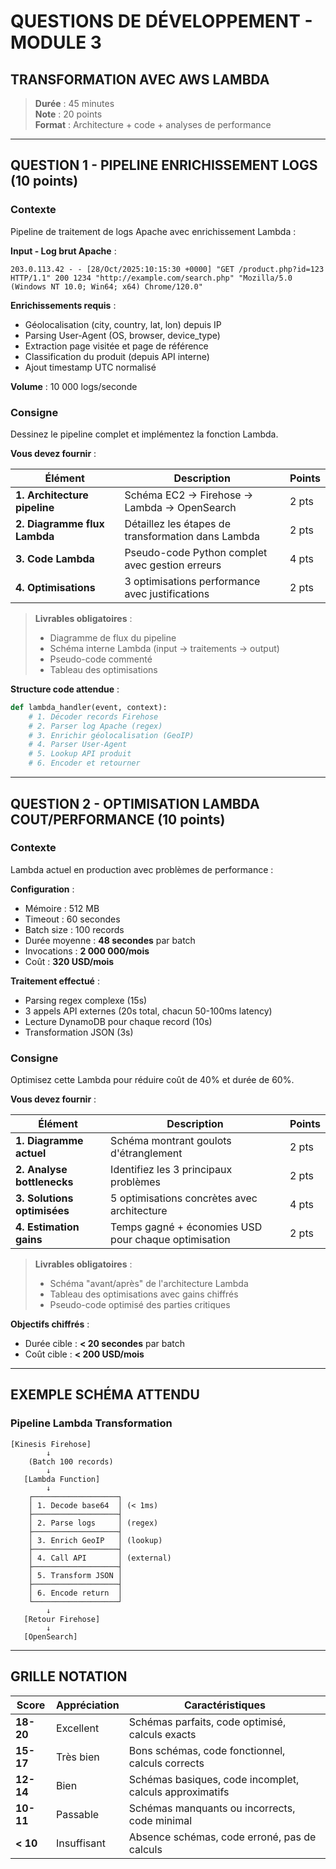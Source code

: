 # QUESTIONS DE DÉVELOPPEMENT - MODULE 3
## TRANSFORMATION AVEC AWS LAMBDA

> **Durée** : 45 minutes  
> **Note** : 20 points  
> **Format** : Architecture + code + analyses de performance

---

## QUESTION 1 - PIPELINE ENRICHISSEMENT LOGS (10 points)

### Contexte

Pipeline de traitement de logs Apache avec enrichissement Lambda :

**Input - Log brut Apache** :
```
203.0.113.42 - - [28/Oct/2025:10:15:30 +0000] "GET /product.php?id=123 HTTP/1.1" 200 1234 "http://example.com/search.php" "Mozilla/5.0 (Windows NT 10.0; Win64; x64) Chrome/120.0"
```

**Enrichissements requis** :
- Géolocalisation (city, country, lat, lon) depuis IP
- Parsing User-Agent (OS, browser, device_type)
- Extraction page visitée et page de référence
- Classification du produit (depuis API interne)
- Ajout timestamp UTC normalisé

**Volume** : 10 000 logs/seconde

### Consigne

Dessinez le pipeline complet et implémentez la fonction Lambda.

**Vous devez fournir** :

| Élément | Description | Points |
|---------|-------------|--------|
| **1. Architecture pipeline** | Schéma EC2 → Firehose → Lambda → OpenSearch | 2 pts |
| **2. Diagramme flux Lambda** | Détaillez les étapes de transformation dans Lambda | 2 pts |
| **3. Code Lambda** | Pseudo-code Python complet avec gestion erreurs | 4 pts |
| **4. Optimisations** | 3 optimisations performance avec justifications | 2 pts |

> **Livrables obligatoires** :  
> - Diagramme de flux du pipeline  
> - Schéma interne Lambda (input → traitements → output)  
> - Pseudo-code commenté  
> - Tableau des optimisations

**Structure code attendue** :
```python
def lambda_handler(event, context):
    # 1. Décoder records Firehose
    # 2. Parser log Apache (regex)
    # 3. Enrichir géolocalisation (GeoIP)
    # 4. Parser User-Agent
    # 5. Lookup API produit
    # 6. Encoder et retourner
```

---

## QUESTION 2 - OPTIMISATION LAMBDA COUT/PERFORMANCE (10 points)

### Contexte

Lambda actuel en production avec problèmes de performance :

**Configuration** :
- Mémoire : 512 MB
- Timeout : 60 secondes
- Batch size : 100 records
- Durée moyenne : **48 secondes** par batch
- Invocations : **2 000 000/mois**
- Coût : **320 USD/mois**

**Traitement effectué** :
- Parsing regex complexe (15s)
- 3 appels API externes (20s total, chacun 50-100ms latency)
- Lecture DynamoDB pour chaque record (10s)
- Transformation JSON (3s)

### Consigne

Optimisez cette Lambda pour réduire coût de 40% et durée de 60%.

**Vous devez fournir** :

| Élément | Description | Points |
|---------|-------------|--------|
| **1. Diagramme actuel** | Schéma montrant goulots d'étranglement | 2 pts |
| **2. Analyse bottlenecks** | Identifiez les 3 principaux problèmes | 2 pts |
| **3. Solutions optimisées** | 5 optimisations concrètes avec architecture | 4 pts |
| **4. Estimation gains** | Temps gagné + économies USD pour chaque optimisation | 2 pts |

> **Livrables obligatoires** :  
> - Schéma "avant/après" de l'architecture Lambda  
> - Tableau des optimisations avec gains chiffrés  
> - Pseudo-code optimisé des parties critiques

**Objectifs chiffrés** :
- Durée cible : **< 20 secondes** par batch
- Coût cible : **< 200 USD/mois**

---

## EXEMPLE SCHÉMA ATTENDU

### Pipeline Lambda Transformation

```
[Kinesis Firehose]
        ↓
    (Batch 100 records)
        ↓
   [Lambda Function]
        ↓
    ┌───────────────────┐
    │ 1. Decode base64  │ (< 1ms)
    ├───────────────────┤
    │ 2. Parse logs     │ (regex)
    ├───────────────────┤
    │ 3. Enrich GeoIP   │ (lookup)
    ├───────────────────┤
    │ 4. Call API       │ (external)
    ├───────────────────┤
    │ 5. Transform JSON │
    ├───────────────────┤
    │ 6. Encode return  │
    └───────────────────┘
        ↓
   [Retour Firehose]
        ↓
   [OpenSearch]
```

---

## GRILLE NOTATION

| Score | Appréciation | Caractéristiques |
|-------|--------------|------------------|
| **18-20** | Excellent | Schémas parfaits, code optimisé, calculs exacts |
| **15-17** | Très bien | Bons schémas, code fonctionnel, calculs corrects |
| **12-14** | Bien | Schémas basiques, code incomplet, calculs approximatifs |
| **10-11** | Passable | Schémas manquants ou incorrects, code minimal |
| **< 10** | Insuffisant | Absence schémas, code erroné, pas de calculs |

